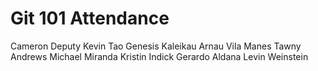 # Git 101 Attendance

Cameron Deputy
Kevin Tao
Genesis Kaleikau
Arnau Vila Manes
Tawny Andrews
Michael Miranda
Kristin Indick
Gerardo Aldana
Levin Weinstein
